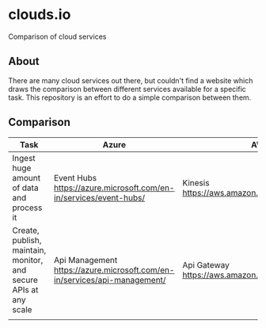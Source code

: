 # clouds.io

Comparison of cloud services

## About

There are many cloud services out there, but couldn't find a website which draws the comparison between different services available for a specific task. This repository is an effort to do a simple comparison between them.

## Comparison

| Task                                                             | Azure                                                                       | AWS                                               |
|------------------------------------------------------------------|-----------------------------------------------------------------------------|---------------------------------------------------|
| Ingest huge amount of data and process it                        | Event Hubs https://azure.microsoft.com/en-in/services/event-hubs/           | Kinesis  https://aws.amazon.com/kinesis/streams/  |
| Create, publish, maintain, monitor, and secure APIs at any scale | Api Management   https://azure.microsoft.com/en-in/services/api-management/ | Api Gateway   https://aws.amazon.com/api-gateway/ |
|                                                                  |                                                                             |                                                   |
